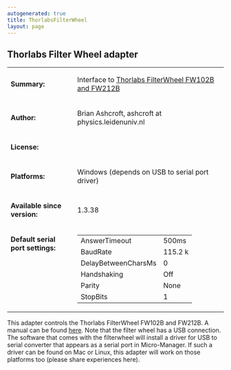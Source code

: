 ```yaml
---
autogenerated: true
title: ThorlabsFilterWheel
layout: page
---
```


## Thorlabs Filter Wheel adapter

<table cellspacing=3>
<tr>
<td markdown="1">

**Summary:**

</td>
<td markdown="1" valign="top">

Interface to [Thorlabs FilterWheel FW102B and
FW212B](http://www.thorlabs.com/NewGroupPage9.cfm?ObjectGroup_ID=988)

</td>
</tr>
<tr>
<td markdown="1">

**Author:**

</td>
<td markdown="1">

Brian Ashcroft, ashcroft at physics.leidenuniv.nl

</td>
</tr>
<tr>
<td markdown="1">

**License:**

</td>
<td markdown="1">
</td>
</tr>
<tr>
<td markdown="1">

**Platforms:**

</td>
<td markdown="1">

Windows (depends on USB to serial port driver)

</td>
</tr>
<tr>
<td markdown="1">

**Available since version:**

</td>
<td markdown="1">

1.3.38

</td>
<tr>
<td markdown="1" valign=top>

**Default serial port settings:**

</td>
<td markdown="1" valign=top>

|                     |         |
|---------------------|---------|
| AnswerTimeout       | 500ms   |
| BaudRate            | 115.2 k |
| DelayBetweenCharsMs | 0       |
| Handshaking         | Off     |
| Parity              | None    |
| StopBits            | 1       |

</td>
</tr>
</table>

This adapter controls the Thorlabs FilterWheel FW102B and FW212B. A
manual can be found
[here](http://www.thorlabs.com/Thorcat/16600/media/16667-D02.pdf). Note that
the filter wheel has a USB connection. The software that comes with the
filterwheel will install a driver for USB to serial converter that
appears as a serial port in Micro-Manager. If such a driver can be found
on Mac or Linux, this adapter will work on those platforms too (please
share experiences here).

